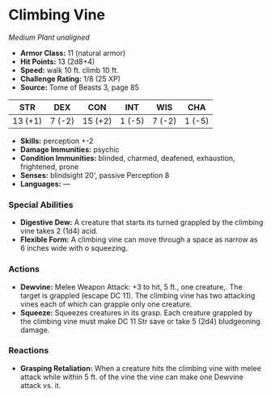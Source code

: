 # Climbing Vine

*Medium* *Plant* *unaligned*

- **Armor Class:** 11 (natural armor)
- **Hit Points:** 13 (2d8+4)
- **Speed:** walk 10 ft. climb 10 ft.
- **Challenge Rating:** 1/8 (25 XP)
- **Source:** Tome of Beasts 3, page 85

| STR | DEX | CON | INT | WIS | CHA |
| --- | --- | --- | --- | --- | --- |
| 13 (+1) | 7 (-2) | 15 (+2) | 1 (-5) | 7 (-2) | 1 (-5) |

- **Skills:** perception +-2
- **Damage Immunities:** psychic
- **Condition Immunities:** blinded, charmed, deafened, exhaustion, frightened, prone
- **Senses:** blindsight 20', passive Perception 8
- **Languages:** —

### Special Abilities

- **Digestive Dew:** A creature that starts its turned grappled by the climbing vine takes 2 (1d4) acid.
- **Flexible Form:** A climbing vine can move through a space as narrow as 6 inches wide with o squeezing.

### Actions

- **Dewvine:** Melee Weapon Attack: +3 to hit, 5 ft., one creature,. The target is grappled (escape DC 11). The climbing vine has two attacking vines each of which can grapple only one creature.
- **Squeeze:** Squeezes creatures in its grasp. Each creature grappled by the climbing vine must make DC 11 Str save or take 5 (2d4) bludgeoning damage.

### Reactions

- **Grasping Retaliation:** When a creature hits the climbing vine with melee attack while within 5 ft. of the vine the vine can make one Dewvine attack vs. it.


